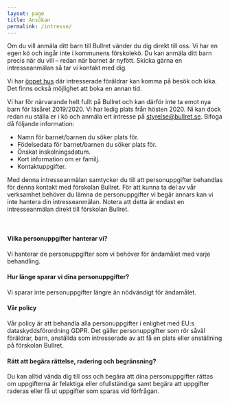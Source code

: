 ```yaml
---
layout: page
title: Ansökan
permalink: /intresse/   
---
```


Om du vill anmäla ditt barn till Bullret vänder du dig direkt till oss. Vi har en egen kö och ingår inte i kommunens förskolekö. Du kan anmäla ditt barn precis när du vill – redan när barnet är nyfött. Skicka gärna en intresseanmälan så tar vi kontakt med dig. 

Vi har [öppet hus](/om/oppet-hus/) där intresserade föräldrar kan komma på besök och kika. Det finns också möjlighet att boka en annan tid.

Vi har för närvarande helt fullt på Bullret och kan därför inte ta emot nya barn för läsåret 2019/2020. Vi har ledig plats från hösten 2020.
Ni kan dock redan nu ställa er i kö och anmäla ert intresse på [styrelse@bullret.se](mailto:styrelse@bullret.se). Bifoga då följande information:

* Namn för barnet/barnen du söker plats för.
* Födelsedata för barnet/barnen du söker plats för.
* Önskat inskolningsdatum.
* Kort information om er familj.
* Kontaktuppgifter.

Med denna intresseanmälan samtycker du till att personuppgifter behandlas för denna kontakt med förskolan Bullret.
För att kunna ta del av vår verksamhet behöver du lämna de personuppgifter vi begär annars kan vi inte hantera din intresseanmälan.
Notera att detta är endast en intresseanmälan direkt till förskolan Bullret.


<p>&nbsp;</p>

#### Vilka personuppgifter hanterar vi?
Vi hanterar de personuppgifter som vi behöver för ändamålet med varje behandling. 

#### Hur länge sparar vi dina personuppgifter?
Vi sparar inte personuppgifter längre än nödvändigt för ändamålet.

#### Vår policy
Vår policy är att behandla alla personuppgifter i enlighet med EU:s dataskyddsförordning GDPR. Det gäller personuppgifter som rör såväl föräldrar, barn, anställda som intresserade av att få en plats eller anställning på förskolan Bullret. 

#### Rätt att begära rättelse, radering och begränsning? 
Du kan alltid vända dig till oss och begära att dina personuppgifter rättas om uppgifterna är felaktiga eller ofullständiga samt begära att uppgifter raderas eller få ut uppgifter som sparas vid förfrågan.

